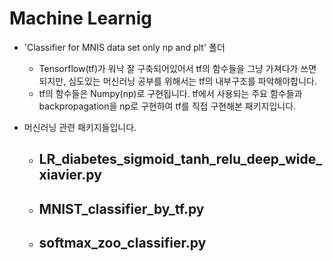 # Machine Learnig

- 'Classifier for MNIS data set only np and plt' 폴더
  - Tensorflow(tf)가 워낙 잘 구축되어있어서 tf의 함수들을 그냥 가져다가 쓰면 되지만, 심도있는 머신러닝 공부를 위해서는 tf의 내부구조를 파악해야합니다.
  - tf의 함수들은 Numpy(np)로 구현됩니다. tf에서 사용되는 주요 함수들과 backpropagation을 np로 구현하여 tf를 직접 구현해본 패키지입니다.

- 머신러닝 관련 패키지들입니다.
  - LR_diabetes_sigmoid_tanh_relu_deep_wide_xiavier.py
    -
  - MNIST_classifier_by_tf.py
    -
  - softmax_zoo_classifier.py
    - 
  

